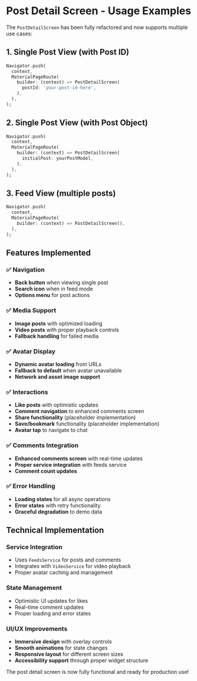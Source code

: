 # Post Detail Screen - Usage Examples

The `PostDetailScreen` has been fully refactored and now supports multiple use cases:

## 1. Single Post View (with Post ID)
```dart
Navigator.push(
  context,
  MaterialPageRoute(
    builder: (context) => PostDetailScreen(
      postId: 'your-post-id-here',
    ),
  ),
);
```

## 2. Single Post View (with Post Object)
```dart
Navigator.push(
  context,
  MaterialPageRoute(
    builder: (context) => PostDetailScreen(
      initialPost: yourPostModel,
    ),
  ),
);
```

## 3. Feed View (multiple posts)
```dart
Navigator.push(
  context,
  MaterialPageRoute(
    builder: (context) => PostDetailScreen(),
  ),
);
```

## Features Implemented

### ✅ Navigation
- **Back button** when viewing single post
- **Search icon** when in feed mode
- **Options menu** for post actions

### ✅ Media Support
- **Image posts** with optimized loading
- **Video posts** with proper playback controls
- **Fallback handling** for failed media

### ✅ Avatar Display
- **Dynamic avatar loading** from URLs
- **Fallback to default** when avatar unavailable
- **Network and asset image support**

### ✅ Interactions
- **Like posts** with optimistic updates
- **Comment navigation** to enhanced comments screen
- **Share functionality** (placeholder implementation)
- **Save/bookmark** functionality (placeholder implementation)
- **Avatar tap** to navigate to chat

### ✅ Comments Integration
- **Enhanced comments screen** with real-time updates
- **Proper service integration** with feeds service
- **Comment count updates**

### ✅ Error Handling
- **Loading states** for all async operations
- **Error states** with retry functionality
- **Graceful degradation** to demo data

## Technical Implementation

### Service Integration
- Uses `FeedsService` for posts and comments
- Integrates with `VideoService` for video playback
- Proper avatar caching and management

### State Management
- Optimistic UI updates for likes
- Real-time comment updates
- Proper loading and error states

### UI/UX Improvements
- **Immersive design** with overlay controls
- **Smooth animations** for state changes
- **Responsive layout** for different screen sizes
- **Accessibility support** through proper widget structure

The post detail screen is now fully functional and ready for production use!
